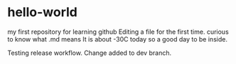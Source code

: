 # hello-world
my first repository for learning github
Editing a file for the first time. curious to know what .md means
It is about -30C today so a good day to be inside.

Testing release workflow. Change added to dev branch.

